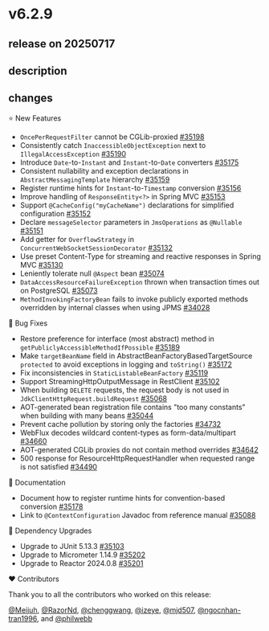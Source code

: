 # v6.2.9

## release on 20250717
## description
## changes
⭐ New Features

* <code>OncePerRequestFilter</code> cannot be CGLib-proxied <a href="https://github.com/spring-projects/spring-framework/issues/35198" data-hovercard-type="issue" data-hovercard-url="/spring-projects/spring-framework/issues/35198/hovercard">#35198</a>
* Consistently catch <code>InaccessibleObjectException</code> next to <code>IllegalAccessException</code> <a href="https://github.com/spring-projects/spring-framework/issues/35190" data-hovercard-type="issue" data-hovercard-url="/spring-projects/spring-framework/issues/35190/hovercard">#35190</a>
* Introduce <code>Date</code>-to-<code>Instant</code> and <code>Instant</code>-to-<code>Date</code> converters <a href="https://github.com/spring-projects/spring-framework/issues/35175" data-hovercard-type="issue" data-hovercard-url="/spring-projects/spring-framework/issues/35175/hovercard">#35175</a>
* Consistent nullability and exception declarations in <code>AbstractMessagingTemplate</code> hierarchy <a href="https://github.com/spring-projects/spring-framework/issues/35159" data-hovercard-type="issue" data-hovercard-url="/spring-projects/spring-framework/issues/35159/hovercard">#35159</a>
* Register runtime hints for <code>Instant</code>-to-<code>Timestamp</code> conversion <a href="https://github.com/spring-projects/spring-framework/issues/35156" data-hovercard-type="issue" data-hovercard-url="/spring-projects/spring-framework/issues/35156/hovercard">#35156</a>
* Improve handling of <code>ResponseEntity&lt;?&gt;</code> in Spring MVC <a href="https://github.com/spring-projects/spring-framework/issues/35153" data-hovercard-type="issue" data-hovercard-url="/spring-projects/spring-framework/issues/35153/hovercard">#35153</a>
* Support <code>@CacheConfig("myCacheName")</code> declarations for simplified configuration <a href="https://github.com/spring-projects/spring-framework/issues/35152" data-hovercard-type="issue" data-hovercard-url="/spring-projects/spring-framework/issues/35152/hovercard">#35152</a>
* Declare <code>messageSelector</code> parameters in <code>JmsOperations</code> as <code>@Nullable</code> <a href="https://github.com/spring-projects/spring-framework/pull/35151" data-hovercard-type="pull_request" data-hovercard-url="/spring-projects/spring-framework/pull/35151/hovercard">#35151</a>
* Add getter for <code>OverflowStrategy</code> in <code>ConcurrentWebSocketSessionDecorator</code> <a href="https://github.com/spring-projects/spring-framework/pull/35132" data-hovercard-type="pull_request" data-hovercard-url="/spring-projects/spring-framework/pull/35132/hovercard">#35132</a>
* Use preset Content-Type for streaming and reactive responses in Spring MVC <a href="https://github.com/spring-projects/spring-framework/issues/35130" data-hovercard-type="issue" data-hovercard-url="/spring-projects/spring-framework/issues/35130/hovercard">#35130</a>
* Leniently tolerate null <code>@Aspect</code> bean <a href="https://github.com/spring-projects/spring-framework/issues/35074" data-hovercard-type="issue" data-hovercard-url="/spring-projects/spring-framework/issues/35074/hovercard">#35074</a>
* <code>DataAccessResourceFailureException</code> thrown when transaction times out on PostgreSQL <a href="https://github.com/spring-projects/spring-framework/issues/35073" data-hovercard-type="issue" data-hovercard-url="/spring-projects/spring-framework/issues/35073/hovercard">#35073</a>
* <code>MethodInvokingFactoryBean</code> fails to invoke publicly exported methods overridden by internal classes when using JPMS <a href="https://github.com/spring-projects/spring-framework/issues/34028" data-hovercard-type="issue" data-hovercard-url="/spring-projects/spring-framework/issues/34028/hovercard">#34028</a>

🐞 Bug Fixes

* Restore preference for interface (most abstract) method in <code>getPubliclyAccessibleMethodIfPossible</code> <a href="https://github.com/spring-projects/spring-framework/issues/35189" data-hovercard-type="issue" data-hovercard-url="/spring-projects/spring-framework/issues/35189/hovercard">#35189</a>
* Make <code>targetBeanName</code> field in AbstractBeanFactoryBasedTargetSource <code>protected</code> to avoid exceptions in logging and <code>toString()</code> <a href="https://github.com/spring-projects/spring-framework/pull/35172" data-hovercard-type="pull_request" data-hovercard-url="/spring-projects/spring-framework/pull/35172/hovercard">#35172</a>
* Fix inconsistencies in <code>StaticListableBeanFactory</code> <a href="https://github.com/spring-projects/spring-framework/issues/35119" data-hovercard-type="issue" data-hovercard-url="/spring-projects/spring-framework/issues/35119/hovercard">#35119</a>
* Support StreamingHttpOutputMessage in RestClient <a href="https://github.com/spring-projects/spring-framework/pull/35102" data-hovercard-type="pull_request" data-hovercard-url="/spring-projects/spring-framework/pull/35102/hovercard">#35102</a>
* When building <code>DELETE</code> requests, the request body is not used in <code>JdkClientHttpRequest.buildRequest</code> <a href="https://github.com/spring-projects/spring-framework/issues/35068" data-hovercard-type="issue" data-hovercard-url="/spring-projects/spring-framework/issues/35068/hovercard">#35068</a>
* AOT-generated bean registration file contains "too many constants" when building with many beans <a href="https://github.com/spring-projects/spring-framework/issues/35044" data-hovercard-type="issue" data-hovercard-url="/spring-projects/spring-framework/issues/35044/hovercard">#35044</a>
* Prevent cache pollution by storing only the factories <a href="https://github.com/spring-projects/spring-framework/pull/34732" data-hovercard-type="pull_request" data-hovercard-url="/spring-projects/spring-framework/pull/34732/hovercard">#34732</a>
* WebFlux decodes wildcard content-types as form-data/multipart <a href="https://github.com/spring-projects/spring-framework/issues/34660" data-hovercard-type="issue" data-hovercard-url="/spring-projects/spring-framework/issues/34660/hovercard">#34660</a>
* AOT-generated CGLib proxies do not contain method overrides <a href="https://github.com/spring-projects/spring-framework/issues/34642" data-hovercard-type="issue" data-hovercard-url="/spring-projects/spring-framework/issues/34642/hovercard">#34642</a>
* 500 response for ResourceHttpRequestHandler when requested range is not satisfied <a href="https://github.com/spring-projects/spring-framework/issues/34490" data-hovercard-type="issue" data-hovercard-url="/spring-projects/spring-framework/issues/34490/hovercard">#34490</a>

📔 Documentation

* Document how to register runtime hints for convention-based conversion <a href="https://github.com/spring-projects/spring-framework/issues/35178" data-hovercard-type="issue" data-hovercard-url="/spring-projects/spring-framework/issues/35178/hovercard">#35178</a>
* Link to <code>@ContextConfiguration</code> Javadoc from reference manual <a href="https://github.com/spring-projects/spring-framework/pull/35088" data-hovercard-type="pull_request" data-hovercard-url="/spring-projects/spring-framework/pull/35088/hovercard">#35088</a>

🔨 Dependency Upgrades

* Upgrade to JUnit 5.13.3 <a href="https://github.com/spring-projects/spring-framework/issues/35103" data-hovercard-type="issue" data-hovercard-url="/spring-projects/spring-framework/issues/35103/hovercard">#35103</a>
* Upgrade to Micrometer 1.14.9 <a href="https://github.com/spring-projects/spring-framework/issues/35202" data-hovercard-type="issue" data-hovercard-url="/spring-projects/spring-framework/issues/35202/hovercard">#35202</a>
* Upgrade to Reactor 2024.0.8 <a href="https://github.com/spring-projects/spring-framework/issues/35201" data-hovercard-type="issue" data-hovercard-url="/spring-projects/spring-framework/issues/35201/hovercard">#35201</a>

❤️ Contributors

Thank you to all the contributors who worked on this release:

<a class="user-mention notranslate" data-hovercard-type="user" data-hovercard-url="/users/Meijuh/hovercard" data-octo-click="hovercard-link-click" data-octo-dimensions="link_type:self" href="https://github.com/Meijuh">@Meijuh</a>, <a class="user-mention notranslate" data-hovercard-type="user" data-hovercard-url="/users/RazorNd/hovercard" data-octo-click="hovercard-link-click" data-octo-dimensions="link_type:self" href="https://github.com/RazorNd">@RazorNd</a>, <a class="user-mention notranslate" data-hovercard-type="user" data-hovercard-url="/users/chenggwang/hovercard" data-octo-click="hovercard-link-click" data-octo-dimensions="link_type:self" href="https://github.com/chenggwang">@chenggwang</a>, <a class="user-mention notranslate" data-hovercard-type="user" data-hovercard-url="/users/izeye/hovercard" data-octo-click="hovercard-link-click" data-octo-dimensions="link_type:self" href="https://github.com/izeye">@izeye</a>, <a class="user-mention notranslate" data-hovercard-type="user" data-hovercard-url="/users/mjd507/hovercard" data-octo-click="hovercard-link-click" data-octo-dimensions="link_type:self" href="https://github.com/mjd507">@mjd507</a>, <a class="user-mention notranslate" data-hovercard-type="user" data-hovercard-url="/users/ngocnhan-tran1996/hovercard" data-octo-click="hovercard-link-click" data-octo-dimensions="link_type:self" href="https://github.com/ngocnhan-tran1996">@ngocnhan-tran1996</a>, and <a class="user-mention notranslate" data-hovercard-type="user" data-hovercard-url="/users/philwebb/hovercard" data-octo-click="hovercard-link-click" data-octo-dimensions="link_type:self" href="https://github.com/philwebb">@philwebb</a>

